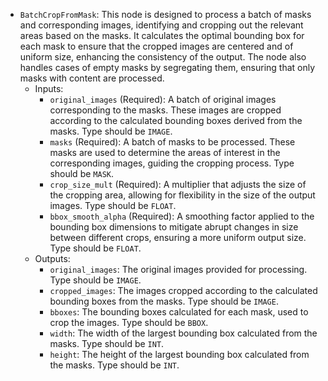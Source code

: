 - `BatchCropFromMask`: This node is designed to process a batch of masks and corresponding images, identifying and cropping out the relevant areas based on the masks. It calculates the optimal bounding box for each mask to ensure that the cropped images are centered and of uniform size, enhancing the consistency of the output. The node also handles cases of empty masks by segregating them, ensuring that only masks with content are processed.
    - Inputs:
        - `original_images` (Required): A batch of original images corresponding to the masks. These images are cropped according to the calculated bounding boxes derived from the masks. Type should be `IMAGE`.
        - `masks` (Required): A batch of masks to be processed. These masks are used to determine the areas of interest in the corresponding images, guiding the cropping process. Type should be `MASK`.
        - `crop_size_mult` (Required): A multiplier that adjusts the size of the cropping area, allowing for flexibility in the size of the output images. Type should be `FLOAT`.
        - `bbox_smooth_alpha` (Required): A smoothing factor applied to the bounding box dimensions to mitigate abrupt changes in size between different crops, ensuring a more uniform output size. Type should be `FLOAT`.
    - Outputs:
        - `original_images`: The original images provided for processing. Type should be `IMAGE`.
        - `cropped_images`: The images cropped according to the calculated bounding boxes from the masks. Type should be `IMAGE`.
        - `bboxes`: The bounding boxes calculated for each mask, used to crop the images. Type should be `BBOX`.
        - `width`: The width of the largest bounding box calculated from the masks. Type should be `INT`.
        - `height`: The height of the largest bounding box calculated from the masks. Type should be `INT`.
